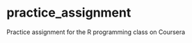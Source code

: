 practice_assignment
===================

Practice assignment for the R programming class on Coursera
